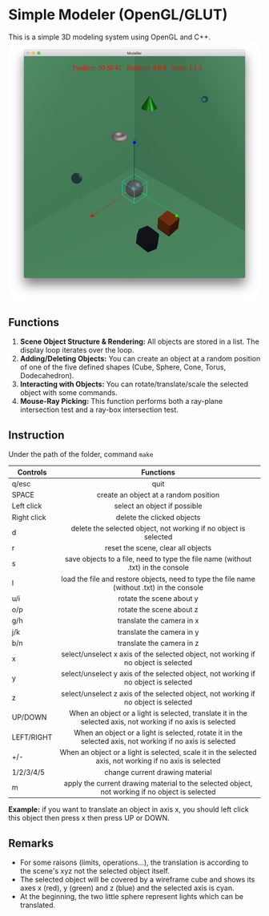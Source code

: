 # Simple Modeler (OpenGL/GLUT)
This is a simple 3D modeling system using OpenGL and C++. 
![](figure.png)

## Functions
1. **Scene Object Structure & Rendering:** All objects are stored in a list. The display loop iterates over the loop.
2. **Adding/Deleting Objects:** You can create an object at a random position of one of the five defined shapes (Cube, Sphere, Cone, Torus, Dodecahedron).
3. **Interacting with Objects:** You can rotate/translate/scale the selected object with some commands.
4. **Mouse-Ray Picking:** This function performs both a ray-plane intersection test and a ray-box intersection test.
  
## Instruction
Under the path of the folder, command `make`

| Controls | Functions |
|----------|:-------------:|
| q/esc | quit |
| SPACE | create an object at a random position |
| Left click | select an object if possible |
| Right click | delete the clicked objects |
| d | delete the selected object, not working if no object is selected |
| r | reset the scene, clear all objects |
| s | save objects to a file, need to type the file name (without .txt) in the console |
| l | load the file and restore objects, need to type the file name (without .txt) in the console |
| u/i | rotate the scene about y |
| o/p | rotate the scene about z |
| g/h | translate the camera in x |
| j/k | translate the camera in y |
| b/n | translate the camera in z |
| x | select/unselect x axis of the selected object, not working if no object is selected |
| y | select/unselect y axis of the selected object, not working if no object is selected |
| z | select/unselect z axis of the selected object, not working if no object is selected |
| UP/DOWN | When an object or a light is selected, translate it in the selected axis, not working if no axis is selected |
| LEFT/RIGHT | When an object or a light is selected, rotate it in the selected axis, not working if no axis is selected |
| +/- | When an object or a light is selected, scale it in the selected axis, not working if no axis is selected |
| 1/2/3/4/5 | change current drawing material |
| m | apply the current drawing material to the selected object, not working if no object is selected |

**Example:** if you want to translate an object in axis x, you should left click this object then press x then press UP or DOWN.

## Remarks
- For some raisons (limits, operations...), the translation is according to the scene's xyz not the selected object itself.
- The selected object will be covered by a wireframe cube and shows its axes x (red), y (green) and z (blue) and the selected axis is cyan.
- At the beginning, the two little sphere represent lights which can be translated.
